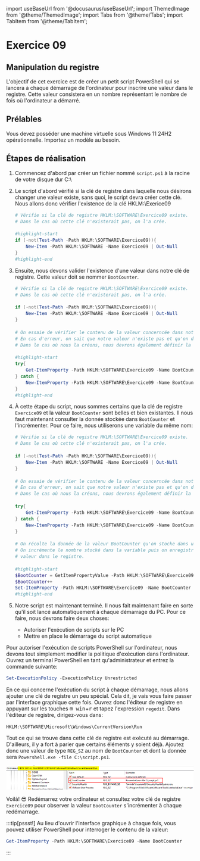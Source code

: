 import useBaseUrl from '@docusaurus/useBaseUrl';
import ThemedImage from '@theme/ThemedImage';
import Tabs from '@theme/Tabs';
import TabItem from '@theme/TabItem';

# Exercice 09

## Manipulation du registre

L'objectif de cet exercice est de créer un petit script PowerShell qui se lancera à chaque démarrage de l'ordinateur pour inscrire une valeur dans le registre. Cette valeur consistera en un nombre représentant le nombre de fois où l'ordinateur a démarré.

## Prélables

Vous devez posséder une machine virtuelle sous Windows 11 24H2 opérationnelle. Importez un modèle au besoin.

## Étapes de réalisation

1. Commencez d'abord par créer un fichier nommé `script.ps1` à la racine de votre disque dur C:\

2. Le script d'abord vérifié si la clé de registre dans laquelle nous désirons changer une valeur existe, sans quoi, le script devra créer cette clé. Nous allons donc vérifier l'existence de la clé HKLM:\Exerice09

    ```Powershell title='C:\script.ps1' showLineNumbers
    # Vérifie si la clé de registre HKLM:\SOFTWARE\Exercice09 existe.
    # Dans le cas où cette clé n'existerait pas, on l'a crée.
    
    #highlight-start
    if (-not(Test-Path -Path HKLM:\SOFTWARE\Exercice09)){
        New-Item -Path HKLM:\SOFTWARE -Name Exercice09 | Out-Null
    }
    #highlight-end
    ```

3. Ensuite, nous devons valider l'existence d'une valeur dans notre clé de registre. Cette valeur doit se nommer `BootCounter`.

    ```Powershell title='C:\script.ps1' showLineNumbers
    # Vérifie si la clé de registre HKLM:\SOFTWARE\Exercice09 existe.
    # Dans le cas où cette clé n'existerait pas, on l'a crée.
    
    if (-not(Test-Path -Path HKLM:\SOFTWARE\Exercice09)){
        New-Item -Path HKLM:\SOFTWARE -Name Exercice09 | Out-Null
    }

    # On essaie de vérifier le contenu de la valeur concerncée dans notre clé de registre.
    # En cas d'erreur, on sait que notre valeur n'existe pas et qu'on doit la créer.
    # Dans le cas où nous la créons, nous devrons également définir la valeur à 1.

    #highlight-start
    try{
        Get-ItemProperty -Path HKLM:\SOFTWARE\Exercice09 -Name BootCounter -ErrorAction Stop | Out-Null
    } catch {
        New-ItemProperty -Path HKLM:\SOFTWARE\Exercice09 -Name BootCounter -Value 1
    }
    #highlight-end
    ```

4. À cette étape du script, nous sommes certains que la clé de registre `Exercice09` et la valeur `BootCounter` sont belles et bien existantes. Il nous faut maintenant consulter la donnée stockée dans `BootCounter` et l'incrémenter. Pour ce faire, nous utiliserons une variable du même nom:


    ```Powershell title='C:\script.ps1' showLineNumbers
    # Vérifie si la clé de registre HKLM:\SOFTWARE\Exercice09 existe.
    # Dans le cas où cette clé n'existerait pas, on l'a crée.
    
    if (-not(Test-Path -Path HKLM:\SOFTWARE\Exercice09)){
        New-Item -Path HKLM:\SOFTWARE -Name Exercice09 | Out-Null
    }

    # On essaie de vérifier le contenu de la valeur concerncée dans notre clé de registre.
    # En cas d'erreur, on sait que notre valeur n'existe pas et qu'on doit la créer.
    # Dans le cas où nous la créons, nous devrons également définir la valeur à 0.

    try{
        Get-ItemProperty -Path HKLM:\SOFTWARE\Exercice09 -Name BootCounter -ErrorAction Stop | Out-Null
    } catch {
        New-ItemProperty -Path HKLM:\SOFTWARE\Exercice09 -Name BootCounter -Value 0
    }

    # On récolte la donnée de la valeur BootCounter qu'on stocke dans une variable.
    # On incrémente le nombre stocké dans la variable puis on enregistre la nouvelle
    # valeur dans le registre.

    #highlight-start
    $BootCounter = GetItemPropertyValue -Path HKLM:\SOFTWARE\Exercice09 -Name BootCounter
    $BootCounter++
    Set-ItemProperty -Path HKLM:\SOFTWARE\Exercice09 -Name BootCounter -Value $BootCounter
    #highlight-end
    ```

5. Notre script est maintenant terminé. Il nous fait maintenant faire en sorte qu'il soit lancé automatiquement à chaque démarrage du PC. Pour ce faire, nous devrons faire deux choses:

    - Autoriser l'exécution de scripts sur le PC
    - Mettre en place le démarrage du script automatique

Pour autoriser l'exécution de scripts PowerShell sur l'ordinateur, nous devons tout simplement modifier la politique d'exécution dans l'ordinateur. Ouvrez un terminal PowerShell en tant qu'administrateur et entrez la commande suivante:

```Powershell
Set-ExecutionPolicy -ExecutionPolicy Unrestricted
```

En ce qui concerne l'exécution du script à chaque démarrage, nous allons ajouter une clé de registre un peu spécial. Cela dit, je vais vous faire passer par l'interface graphique cette fois. Ouvrez donc l'éditeur de registre en appuyant sur les touches <kbd>&#8862; win</kbd>+<kbd>r</kbd> et tapez l'expression `regedit`. Dans l'éditeur de registre, dirigez-vous dans:

`HKLM:\SOFTWARE\Microsoft\Windows\CurrentVersion\Run`

Tout ce qui se trouve dans cette clé de registre est exécuté au démarrage. D'ailleurs, il y a fort à parier que certains éléments y soient déjà. Ajoutez donc une valeur de type `REG_SZ` au nom de `BootCounter` et dont la donnée sera `Powershell.exe -file C:\script.ps1`.

![Run](../Assets/15/run.png)

Voilà! 😎 Redémarrez votre ordinateur et consultez votre clé de registre `Exercice09` pour observer la valeur `BootCounter` s'incrémenter à chaque redémarrage.

:::tip[pssst!]
Au lieu d'ouvrir l'interface graphique à chaque fois, vous pouvez utiliser PowerShell pour interroger le contenu de la valeur:
```Powershell
Get-ItemProperty -Path HKLM:\SOFTWARE\Exercice09 -Name BootCounter
```
:::